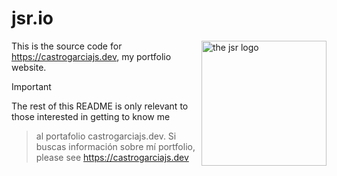 # jsr.io

<img src="/sebastian.jpg" width="200" align="right" alt="the jsr logo">

This is the source code for https://castrogarciajs.dev, my portfolio website.

> [!IMPORTANT]
> The rest of this README is only relevant to those interested in getting to know me
> > al portafolio castrogarciajs.dev. Si buscas información sobre mí
> portfolio, please see https://castrogarciajs.dev
